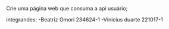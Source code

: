 Crie uma página web que consuma a api usuário;

integrandes:
-Beatriz Omori 234624-1
-Vinicius duarte 221017-1
